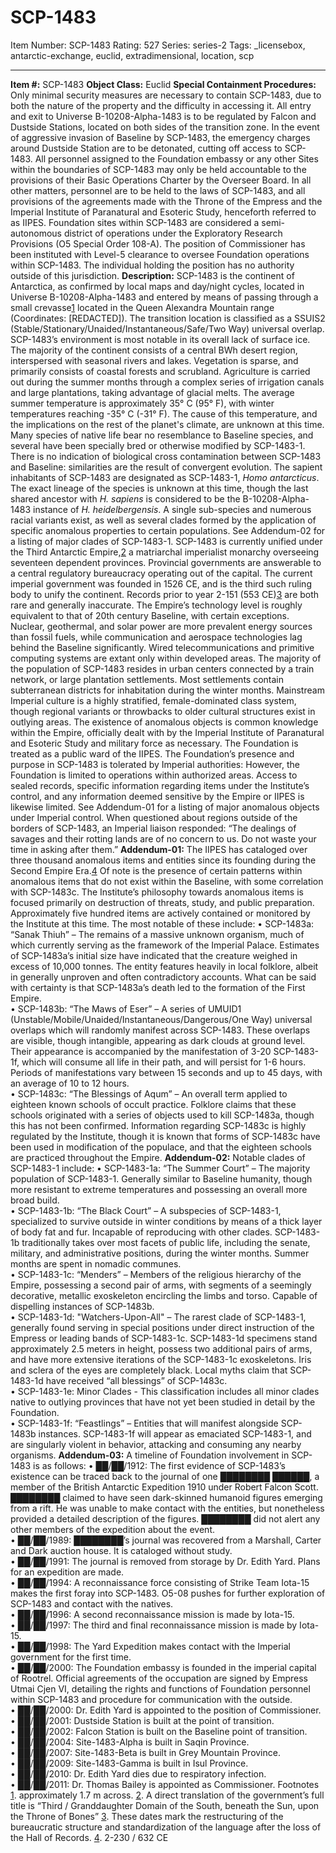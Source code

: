 # SCP-1483
Item Number: SCP-1483
Rating: 527
Series: series-2
Tags: _licensebox, antarctic-exchange, euclid, extradimensional, location, scp

---

**Item #:** SCP-1483
**Object Class:** Euclid
**Special Containment Procedures:** Only minimal security measures are necessary to contain SCP-1483, due to both the nature of the property and the difficulty in accessing it. All entry and exit to Universe B-10208-Alpha-1483 is to be regulated by Falcon and Dustside Stations, located on both sides of the transition zone. In the event of aggressive invasion of Baseline by SCP-1483, the emergency charges around Dustside Station are to be detonated, cutting off access to SCP-1483.
All personnel assigned to the Foundation embassy or any other Sites within the boundaries of SCP-1483 may only be held accountable to the provisions of their Basic Operations Charter by the Overseer Board. In all other matters, personnel are to be held to the laws of SCP-1483, and all provisions of the agreements made with the Throne of the Empress and the Imperial Institute of Paranatural and Esoteric Study, henceforth referred to as IIPES.
Foundation sites within SCP-1483 are considered a semi-autonomous district of operations under the Exploratory Research Provisions (O5 Special Order 108-A). The position of Commissioner has been instituted with Level-5 clearance to oversee Foundation operations within SCP-1483. The individual holding the position has no authority outside of this jurisdiction.
**Description:** SCP-1483 is the continent of Antarctica, as confirmed by local maps and day/night cycles, located in Universe B-10208-Alpha-1483 and entered by means of passing through a small crevasse[1](javascript:;) located in the Queen Alexandra Mountain range (Coordinates: [REDACTED]). The transition location is classified as a SSUIS2 (Stable/Stationary/Unaided/Instantaneous/Safe/Two Way) universal overlap.
SCP-1483’s environment is most notable in its overall lack of surface ice. The majority of the continent consists of a central BWh desert region, interspersed with seasonal rivers and lakes. Vegetation is sparse, and primarily consists of coastal forests and scrubland. Agriculture is carried out during the summer months through a complex series of irrigation canals and large plantations, taking advantage of glacial melts.
The average summer temperature is approximately 35° C (95° F), with winter temperatures reaching -35° C (-31° F). The cause of this temperature, and the implications on the rest of the planet's climate, are unknown at this time. Many species of native life bear no resemblance to Baseline species, and several have been specially bred or otherwise modified by SCP-1483-1. There is no indication of biological cross contamination between SCP-1483 and Baseline: similarities are the result of convergent evolution.
The sapient inhabitants of SCP-1483 are designated as SCP-1483-1, _Homo antarcticus_. The exact lineage of the species is unknown at this time, though the last shared ancestor with _H. sapiens_ is considered to be the B-10208-Alpha-1483 instance of _H. heidelbergensis_. A single sub-species and numerous racial variants exist, as well as several clades formed by the application of specific anomalous properties to certain populations.
See Addendum-02 for a listing of major clades of SCP-1483-1.
SCP-1483 is currently unified under the Third Antarctic Empire,[2](javascript:;) a matriarchal imperialist monarchy overseeing seventeen dependent provinces. Provincial governments are answerable to a central regulatory bureaucracy operating out of the capital. The current imperial government was founded in 1526 CE, and is the third such ruling body to unify the continent. Records prior to year 2-151 (553 CE)[3](javascript:;) are both rare and generally inaccurate.
The Empire’s technology level is roughly equivalent to that of 20th century Baseline, with certain exceptions. Nuclear, geothermal, and solar power are more prevalent energy sources than fossil fuels, while communication and aerospace technologies lag behind the Baseline significantly. Wired telecommunications and primitive computing systems are extant only within developed areas. The majority of the population of SCP-1483 resides in urban centers connected by a train network, or large plantation settlements. Most settlements contain subterranean districts for inhabitation during the winter months. Mainstream Imperial culture is a highly stratified, female-dominated class system, though regional variants or throwbacks to older cultural structures exist in outlying areas.
The existence of anomalous objects is common knowledge within the Empire, officially dealt with by the Imperial Institute of Paranatural and Esoteric Study and military force as necessary. The Foundation is treated as a public ward of the IIPES. The Foundation’s presence and purpose in SCP-1483 is tolerated by Imperial authorities: However, the Foundation is limited to operations within authorized areas. Access to sealed records, specific information regarding items under the Institute’s control, and any information deemed sensitive by the Empire or IIPES is likewise limited.
See Addendum-01 for a listing of major anomalous objects under Imperial control.
When questioned about regions outside of the borders of SCP-1483, an Imperial liaison responded: “The dealings of savages and their rotting lands are of no concern to us. Do not waste your time in asking after them.”
**Addendum-01:** The IIPES has cataloged over three thousand anomalous items and entities since its founding during the Second Empire Era.[4](javascript:;) Of note is the presence of certain patterns within anomalous items that do not exist within the Baseline, with some correlation with SCP-1483c. The Institute’s philosophy towards anomalous items is focused primarily on destruction of threats, study, and public preparation. Approximately five hundred items are actively contained or monitored by the Institute at this time. The most notable of these include:
• SCP-1483a: “Sanak Thiuh” – The remains of a massive unknown organism, much of which currently serving as the framework of the Imperial Palace. Estimates of SCP-1483a’s initial size have indicated that the creature weighed in excess of 10,000 tonnes. The entity features heavily in local folklore, albeit in generally unproven and often contradictory accounts. What can be said with certainty is that SCP-1483a’s death led to the formation of the First Empire.  
• SCP-1483b: “The Maws of Eser” – A series of UMUID1 (Unstable/Mobile/Unaided/Instantaneous/Dangerous/One Way) universal overlaps which will randomly manifest across SCP-1483. These overlaps are visible, though intangible, appearing as dark clouds at ground level. Their appearance is accompanied by the manifestation of 3-20 SCP-1483-1f, which will consume all life in their path, and will persist for 1-6 hours. Periods of manifestations vary between 15 seconds and up to 45 days, with an average of 10 to 12 hours.  
• SCP-1483c: “The Blessings of Aqum” – An overall term applied to eighteen known schools of occult practice. Folklore claims that these schools originated with a series of objects used to kill SCP-1483a, though this has not been confirmed. Information regarding SCP-1483c is highly regulated by the Institute, though it is known that forms of SCP-1483c have been used in modification of the populace, and that the eighteen schools are practiced throughout the Empire.
**Addendum-02:** Notable clades of SCP-1483-1 include:
• SCP-1483-1a: “The Summer Court” – The majority population of SCP-1483-1. Generally similar to Baseline humanity, though more resistant to extreme temperatures and possessing an overall more broad build.  
• SCP-1483-1b: “The Black Court” – A subspecies of SCP-1483-1, specialized to survive outside in winter conditions by means of a thick layer of body fat and fur. Incapable of reproducing with other clades. SCP-1483-1b traditionally takes over most facets of public life, including the senate, military, and administrative positions, during the winter months. Summer months are spent in nomadic communes.  
• SCP-1483-1c: “Menders” – Members of the religious hierarchy of the Empire, possessing a second pair of arms, with segments of a seemingly decorative, metallic exoskeleton encircling the limbs and torso. Capable of dispelling instances of SCP-1483b.  
• SCP-1483-1d: "Watchers-Upon-All" – The rarest clade of SCP-1483-1, generally found serving in special positions under direct instruction of the Empress or leading bands of SCP-1483-1c. SCP-1483-1d specimens stand approximately 2.5 meters in height, possess two additional pairs of arms, and have more extensive iterations of the SCP-1483-1c exoskeletons. Iris and sclera of the eyes are completely black. Local myths claim that SCP-1483-1d have received “all blessings” of SCP-1483c.  
• SCP-1483-1e: Minor Clades - This classification includes all minor clades native to outlying provinces that have not yet been studied in detail by the Foundation.  
• SCP-1483-1f: “Feastlings” – Entities that will manifest alongside SCP-1483b instances. SCP-1483-1f will appear as emaciated SCP-1483-1, and are singularly violent in behavior, attacking and consuming any nearby organisms.
**Addendum-03:**
A timeline of Foundation involvement in SCP-1483 is as follows:
• ██/██/1912: The first evidence of SCP-1483’s existence can be traced back to the journal of one ████████ ██████, a member of the British Antarctic Expedition 1910 under Robert Falcon Scott. ████████ claimed to have seen dark-skinned humanoid figures emerging from a rift. He was unable to make contact with the entities, but nonetheless provided a detailed description of the figures. ████████ did not alert any other members of the expedition about the event.  
• ██/██/1989: ████████’s journal was recovered from a Marshall, Carter and Dark auction house. It is cataloged without study.  
• ██/██/1991: The journal is removed from storage by Dr. Edith Yard. Plans for an expedition are made.  
• ██/██/1994: A reconnaissance force consisting of Strike Team Iota-15 makes the first foray into SCP-1483. O5-08 pushes for further exploration of SCP-1483 and contact with the natives.  
• ██/██/1996: A second reconnaissance mission is made by Iota-15.  
• ██/██/1997: The third and final reconnaissance mission is made by Iota-15.  
• ██/██/1998: The Yard Expedition makes contact with the Imperial government for the first time.  
• ██/██/2000: The Foundation embassy is founded in the imperial capital of Rootrel. Official agreements of the occupation are signed by Empress Utmai Cjen VI, detailing the rights and functions of Foundation personnel within SCP-1483 and procedure for communication with the outside.  
• ██/██/2000: Dr. Edith Yard is appointed to the position of Commissioner.  
• ██/██/2001: Dustside Station is built at the point of transition.  
• ██/██/2002: Falcon Station is built on the Baseline point of transition.  
• ██/██/2004: Site-1483-Alpha is built in Saqin Province.  
• ██/██/2007: Site-1483-Beta is built in Grey Mountain Province.  
• ██/██/2009: Site-1483-Gamma is built in Isul Province.  
• ██/██/2010: Dr. Edith Yard dies due to respiratory infection.  
• ██/██/2011: Dr. Thomas Bailey is appointed as Commissioner.
Footnotes
[1](javascript:;). approximately 1.7 m across.
[2](javascript:;). A direct translation of the government’s full title is “Third / Granddaughter Domain of the South, beneath the Sun, upon the Throne of Bones”
[3](javascript:;). These dates mark the restructuring of the bureaucratic structure and standardization of the language after the loss of the Hall of Records.
[4](javascript:;). 2-230 / 632 CE